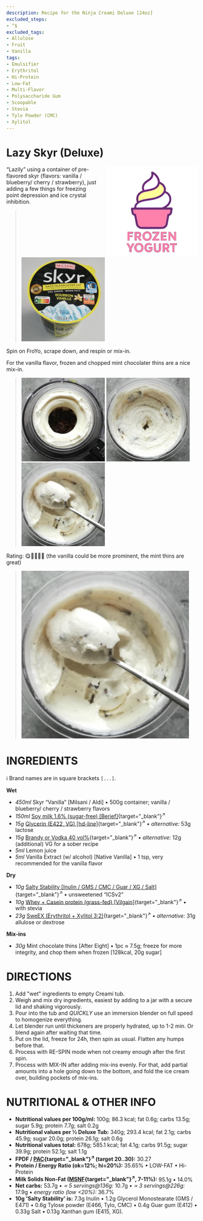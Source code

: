 ```yaml
---
description: Recipe for the Ninja Creami Deluxe [24oz]
excluded_steps:
- ^$
excluded_tags:
- Allulose
- Fruit
- Vanilla
tags:
- Emulsifier
- Erythritol
- Hi-Protein
- Low-Fat
- Multi-Flavor
- Polysaccharide Gum
- Scoopable
- Stevia
- Tylo Powder (CMC)
- Xylitol
---
```

# Lazy Skyr (Deluxe)
<img style="float: right; margin-left: 1.5em;" width=240 alt="Logo" src="https://raw.githubusercontent.com/jhermann/ice-creamery/refs/heads/main/assets/froyo-ice-cream-logo.png" />

“Lazily” using a container of pre-flavored skyr (flavors: vanilla / blueberry/ cherry / strawberry),
just adding a few things for freezing point depression and ice crystal inhibition.

> <img width=220 alt="Aldi Skyr Vanilla" src="Lazy-Skyr_2025-08-17.jpg" class="zoomable" />

Spin on FroYo, scrape down, and respin or mix-in.

For the vanilla flavor, frozen and chopped mint chocolater thins are a nice mix-in.

> <img width=220 alt="After FroYo" src="Lazy-Skyr_2025-08-20_1.jpg" class="zoomable" />
> <img width=220 alt="After Mix-in" src="Lazy-Skyr_2025-08-20_2.jpg" class="zoomable" />
> <img width=220 alt="Scooped" src="Lazy-Skyr_2025-08-20_3.jpg" class="zoomable" />

Rating: 😋🥛🥛🥛🍫 (the vanilla could be more prominent, the mint thins are great)

> <img width=442 alt="Served" src="Lazy-Skyr_2025-08-20_3.jpg" class="zoomable" />

# INGREDIENTS

ℹ️ Brand names are in square brackets `[...]`.

**Wet**

  - _450ml_ Skyr “Vanilla” [Milsani / Aldi] • 500g container; vanilla / blueberry/ cherry / strawberry flavors
  - _150ml_ [Soy milk 1.6% (sugar-free) \[Berief\]](/ice-creamery/info/ingredients/#soy-milk){target="_blank"}<sup>↗</sup>
  - _15g_ [Glycerin (E422, VG) \[hd-line\]](/ice-creamery/info/ingredients/#vegetable-glycerin-glycerol-vg-e422){target="_blank"}<sup>↗</sup> • *alternative:* 53g lactose
  - _15g_ [Brandy or Vodka 40 vol%](/ice-creamery/info/ingredients/#alcohol-ethanol){target="_blank"}<sup>↗</sup> • *alternative:* 12g (additional) VG for a sober recipe
  - _5ml_ Lemon juice
  - _5ml_ Vanilla Extract (w/ alcohol) [Native Vanilla] • 1 tsp, very recommended for the vanilla flavor

**Dry**

  - _10g_ [Salty Stability \[Inulin / GMS / CMC / Guar / XG / Salt\]](/ice-creamery/S/Salty%20Stability/){target="_blank"}<sup>↗</sup> • unsweetened “ICSv2”
  - _10g_ [Whey + Casein protein (grass-fed) \[Vilgain\]](/ice-creamery/info/ingredients/#whey-protein){target="_blank"}<sup>↗</sup> • with stevia
  - _23g_ [SweEX (Erythritol + Xylitol 3:2)](/ice-creamery/info/ingredients/#sweex-erythritol-xylitol-blend){target="_blank"}<sup>↗</sup> • *alternative:* 31g allulose or dextrose

**Mix-ins**

  - _30g_ Mint chocolate thins [After Eight] • 1pc ≈ 7.5g; freeze for more integrity, and chop them when frozen [128kcal, 20g sugar]

# DIRECTIONS

 1. Add "wet" ingredients to empty Creami tub.
 1. Weigh and mix dry ingredients, easiest by adding to a jar with a secure lid and shaking vigorously.
 1. Pour into the tub and *QUICKLY* use an immersion blender on full speed to homogenize everything.
 1. Let blender run until thickeners are properly hydrated, up to 1-2 min. Or blend again after waiting that time.
 1. Put on the lid, freeze for 24h, then spin as usual. Flatten any humps before that.
 1. Process with RE-SPIN mode when not creamy enough after the first spin.
 1. Process with MIX-IN after adding mix-ins evenly. For that, add partial amounts into a hole going down to the bottom, and fold the ice cream over, building pockets of mix-ins.

# NUTRITIONAL & OTHER INFO

- **Nutritional values per 100g/ml:** 100g; 86.3 kcal; fat 0.6g; carbs 13.5g; sugar 5.9g; protein 7.7g; salt 0.2g
- **Nutritional values per ½ Deluxe Tub:** 340g; 293.4 kcal; fat 2.1g; carbs 45.9g; sugar 20.0g; protein 26.1g; salt 0.6g
- **Nutritional values total:** 678g; 585.1 kcal; fat 4.1g; carbs 91.5g; sugar 39.9g; protein 52.1g; salt 1.1g
- **FPDF / [PAC](/ice-creamery/info/glossary/#potere-anti-congelante-pac){target="_blank"}<sup>↗</sup> (target 20..30):** 30.27
- **Protein / Energy Ratio (ok=12%; hi=20%):** 35.65% • LOW-FAT • Hi-Protein
- **Milk Solids Non-Fat ([MSNF](/ice-creamery/info/glossary/#milk-solids-not-fat-msnf){target="_blank"}<sup>↗</sup>, 7-11%):** 95.1g • 14.0%
- **Net carbs:** 53.7g • *∝ 5 servings@136g:* 10.7g • *∝ 3 servings@226g:* 17.9g • *energy ratio (low <20%):* 36.7%
- **10g 'Salty Stability' is:** 7.3g Inulin • 1.2g Glycerol Monostearate (GMS / E471) • 0.6g Tylose powder (E466, Tylo, CMC) • 0.4g Guar gum (E412) • 0.33g Salt • 0.13g Xanthan gum (E415, XG).

